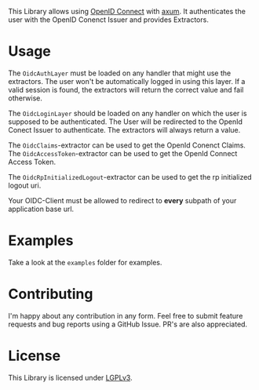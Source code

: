 This Library allows using [OpenID Connect](https://openid.net/developers/how-connect-works/) with [axum](https://github.com/tokio-rs/axum). 
It authenticates the user with the OpenID Conenct Issuer and provides Extractors.

# Usage
The `OidcAuthLayer` must be loaded on any handler that might use the extractors.
The user won't be automatically logged in using this layer.
If a valid session is found, the extractors will return the correct value and fail otherwise.

The `OidcLoginLayer` should be loaded on any handler on which the user is supposed to be authenticated.
The User will be redirected to the OpenId Conect Issuer to authenticate.
The extractors will always return a value.

The `OidcClaims`-extractor can be used to get the OpenId Conenct Claims.
The `OidcAccessToken`-extractor can be used to get the OpenId Connect Access Token.

The `OidcRpInitializedLogout`-extractor can be used to get the rp initialized logout uri.

Your OIDC-Client must be allowed to redirect to **every** subpath of your application base url.

# Examples
Take a look at the `examples` folder for examples.

# Contributing
I'm happy about any contribution in any form.
Feel free to submit feature requests and bug reports using a GitHub Issue.
PR's are also appreciated.

# License
This Library is licensed under [LGPLv3](https://www.gnu.org/licenses/lgpl-3.0.en.html).

